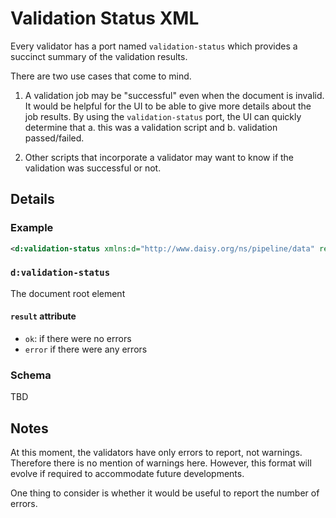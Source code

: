 <!--
summary validation status XML format description
-->

# Validation Status XML

Every validator has a port named `validation-status` which provides a succinct summary of the validation results.

There are two use cases that come to mind.

1. A validation job may be "successful" even when the document is invalid. It would be helpful for the UI to be able to give more details about the job results. By using the `validation-status` port, the UI can quickly determine that a. this was a validation script and b. validation passed/failed.

2. Other scripts that incorporate a validator may want to know if the validation was successful or not.

## Details

### Example

~~~xml
<d:validation-status xmlns:d="http://www.daisy.org/ns/pipeline/data" result="error"/>
~~~

### `d:validation-status`
The document root element

#### `result` attribute

- `ok`: if there were no errors
- `error` if there were any errors

### Schema

TBD

## Notes

At this moment, the validators have only errors to report, not warnings. Therefore there is no mention of warnings here. However, this format will evolve if required to accommodate future developments.

One thing to consider is whether it would be useful to report the number of errors.
